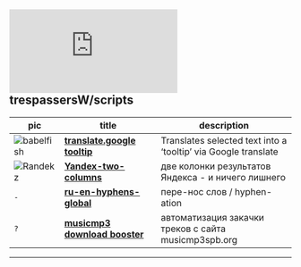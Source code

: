 ## ![userpic](http://www.gravatar.com/avatar.php?gravatar_id=246ad038867ce5be11bb72af73e36001&r=PG&s=60&default=identicon) trespassersW/scripts

pic | title | description
--- |----- | -----
![babelfish](http://s3.amazonaws.com/uso_ss/icon/130613/large.gif?1338547100) | **[translate.google tooltip](show/translate.google_tooltip.md)** |  Translates selected text into a ‘tooltip’ via Google translate
![Randekz](http://www.yandex.com/favicon.ico) | **[Yandex-two-columns](show/Yandex-two-columns.md)** |две колонки результатов Яндекса - и ничего лишнего
`-` | **[ru-en-hyphens-global](show/ru-en-hyphens-global.md)** |пере-нос слов / hyphen-ation
`?` | **[musicmp3 download booster](show/musicmp3_download_booster.md)** | автоматизация закачки треков с сайта musicmp3spb.org
  
----
